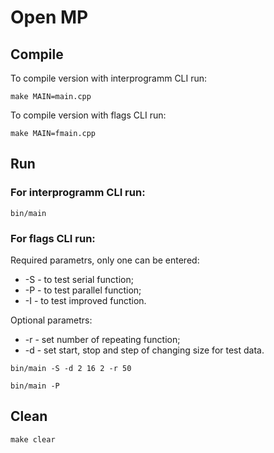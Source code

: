 # Open MP
## Compile

To compile version with interprogramm CLI run:

`make MAIN=main.cpp`

To compile version with flags CLI run:

`make MAIN=fmain.cpp`

## Run

### For interprogramm CLI run:

`bin/main`

### For flags CLI run:

Required parametrs, only one can be entered:
* -S - to test serial function;
* -P - to test parallel function;
* -I - to test improved function.

Optional parametrs:
* -r - set number of repeating function;
* -d - set start, stop and step of changing size for test data.

`bin/main -S -d 2 16 2 -r 50`

`bin/main -P`

## Clean

`make clear`
